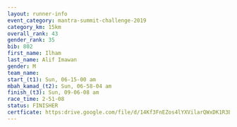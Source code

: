 ```yaml
---
layout: runner-info 
event_category: mantra-summit-challenge-2019 
category_km: 15km 
overall_rank: 43
gender_rank: 35
bib: 802
first_name: Ilham
last_name: Alif Imawan
gender: M
team_name: 
start_(t1): Sun, 06-15-00 am
mbah_kamad_(t2): Sun, 06-58-04 am
finish_(t3): Sun, 09-06-08 am
race_time: 2-51-08
status: FINISHER
certficate: https:drive.google.com/file/d/14Kf3FnEZos4lYXVilarQWxDK1R3Bvz5V/view?usp=sharing
---
```

